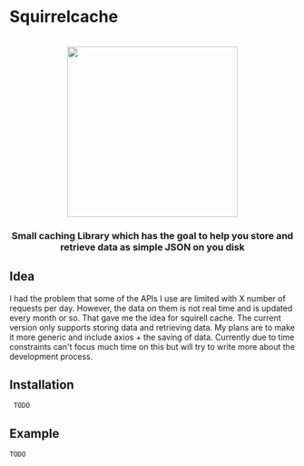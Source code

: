 # Squirrelcache


<p align="center">
    <br>
    <img src="https://p47.f4.n0.cdn.getcloudapp.com/items/Qwu0lkx4/SquirrelCacheLogo.png?source=viewer&v=ad49a8f3e1ab7c27802b621196e58737" width="300"/>
    <br>
<p>
<p align="center">

</p>

<h3 align="center">
<p>Small caching Library which has the goal to help you store and retrieve data as simple JSON on you disk </p>
</h3>

## Idea

I had the problem that some of the APIs I use are limited with X number of requests per day. However, the data on them is not real time and is updated every month or so. That gave me the idea for squirell cache. The current version only supports storing data and retrieving data. My plans are to make it more generic and include axios + the saving of data. Currently due to time constraints can't focus much time on this but will try to write more about the development process.


## Installation

```
 TODO 
```

## Example

```
TODO
```
